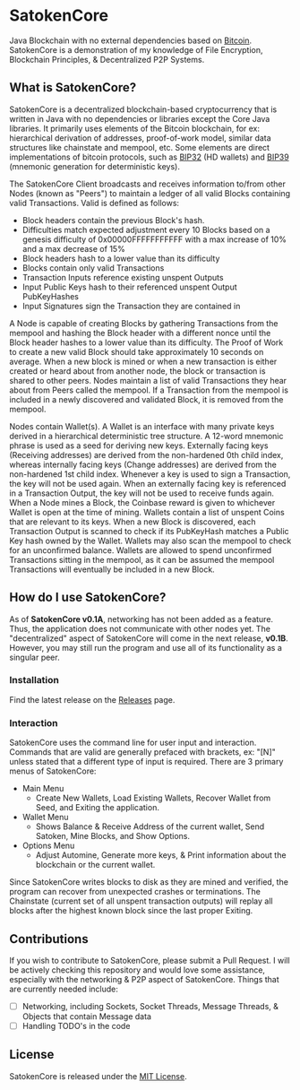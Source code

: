 # SatokenCore
Java Blockchain with no external dependencies based on [Bitcoin](https://github.com/bitcoin/bitcoin). SatokenCore is a demonstration of my knowledge of File Encryption, Blockchain Principles, & Decentralized P2P Systems.
<br>
## What is SatokenCore?
SatokenCore is a decentralized blockchain-based cryptocurrency that is written in Java with no dependencies or libraries except the Core Java libraries.
It primarily uses elements of the Bitcoin blockchain, for ex: hierarchical derivation of addresses, proof-of-work model, similar data structures like chainstate and mempool, etc. Some elements are direct implementations of bitcoin protocols, such as [BIP32](https://github.com/bitcoin/bips/blob/master/bip-0032.mediawiki) (HD wallets) and [BIP39](https://github.com/bitcoin/bips/blob/master/bip-0039.mediawiki) (mnemonic generation for deterministic keys).
<br>

The SatokenCore Client broadcasts and receives information to/from other Nodes (known as "Peers") to maintain a ledger of all valid Blocks containing valid Transactions.
Valid is defined as follows:

- Block headers contain the previous Block's hash.
- Difficulties match expected adjustment every 10 Blocks based on a genesis difficulty of 0x00000FFFFFFFFFFF with a max increase of 10% and a max decrease of 15%
- Block headers hash to a lower value than its difficulty
- Blocks contain only valid Transactions
- Transaction Inputs reference existing unspent Outputs
- Input Public Keys hash to their referenced unspent Output PubKeyHashes
- Input Signatures sign the Transaction they are contained in

A Node is capable of creating Blocks by gathering Transactions from the mempool and hashing the Block header with a different nonce until the Block header hashes to a lower value than its difficulty. The Proof of Work to create a new valid Block should take approximately 10 seconds on average. When a new block is mined or when a new transaction is either created or heard about from another node, the block or transaction is shared to other peers. Nodes maintain a list of valid Transactions they hear about from Peers called the mempool. If a Transaction from the mempool is included in a newly discovered and validated Block, it is removed from the mempool.
<br>

Nodes contain Wallet(s). A Wallet is an interface with many private keys derived in a hierarchical deterministic tree structure. A 12-word mnemonic phrase is used as a seed for deriving new keys. Externally facing keys (Receiving addresses) are derived from the non-hardened 0th child index, whereas internally facing keys (Change addresses) are derived from the non-hardened 1st child index. Whenever a key is used to sign a Transaction, the key will not be used again. When an externally facing key is referenced in a Transaction Output, the key will not be used to receive funds again. When a Node mines a Block, the Coinbase reward is given to whichever Wallet is open at the time of mining. Wallets contain a list of unspent Coins that are relevant to its keys. When a new Block is discovered, each Transaction Output is scanned to check if its PubKeyHash matches a Public Key hash owned by the Wallet. Wallets may also scan the mempool to check for an unconfirmed balance. Wallets are allowed to spend unconfirmed Transactions sitting in the mempool, as it can be assumed the mempool Transactions will eventually be included in a new Block.


## How do I use SatokenCore?
As of <b>SatokenCore v0.1A</b>, networking has not been added as a feature. Thus, the application does not communicate with other nodes yet. The "decentralized" aspect of SatokenCore will come in the next release, <b>v0.1B</b>. However, you may still run the program and use all of its functionality as a singular peer.

### Installation
Find the latest release on the [Releases](https://github.com/Septem151/SatokenCore/releases) page.

### Interaction
SatokenCore uses the command line for user input and interaction. Commands that are valid are generally prefaced with brackets, ex: "[N]" unless stated that a different type of input is required. There are 3 primary menus of SatokenCore:
- Main Menu
  - Create New Wallets, Load Existing Wallets, Recover Wallet from Seed, and Exiting the application.
- Wallet Menu
  - Shows Balance & Receive Address of the current wallet, Send Satoken, Mine Blocks, and Show Options.
- Options Menu
  - Adjust Automine, Generate more keys, & Print information about the blockchain or the current wallet.

Since SatokenCore writes blocks to disk as they are mined and verified, the program can recover from unexpected crashes or terminations. The Chainstate (current set of all unspent transaction outputs) will replay all blocks after the highest known block since the last proper Exiting.

## Contributions
If you wish to contribute to SatokenCore, please submit a Pull Request. I will be actively checking this repository and would love some assistance, especially with the networking & P2P aspect of SatokenCore. Things that are currently needed include:
- [ ] Networking, including Sockets, Socket Threads, Message Threads, & Objects that contain Message data
- [ ] Handling TODO's in the code

## License
SatokenCore is released under the [MIT License](https://opensource.org/licenses/MIT).
